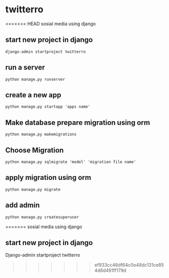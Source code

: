 # twitterro
<<<<<<< HEAD
    sosial media using django

## start new project in django
    django-admin startproject twitterro

## run a server
    python manage.py runserver

## create a new app
    python manage.py startapp 'apps name'

## Make database prepare migration using orm
    python manage.py makemigrations

## Choose Migration
    python manage.py sqlmigrate 'model' 'migration file name'

## apply migration using orm
    python manage.py migrate

## add admin
    python manage.py createsuperuser
=======
  sosial media using django

## start new project in django
  Django-admin startproject twitterro
>>>>>>> ef933cc46df64c0e48dc131ce854d6d491ff179d
